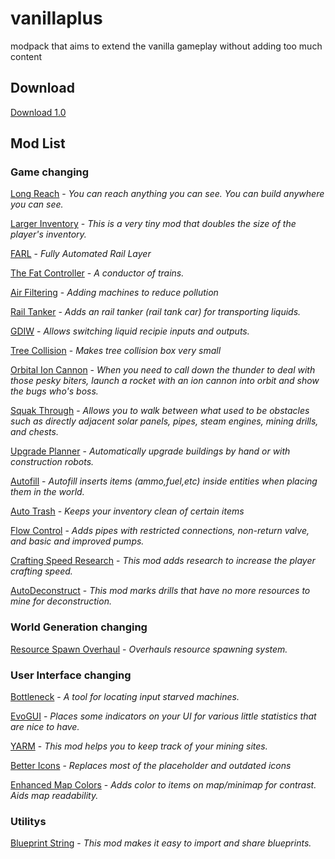 # vanillaplus
modpack that aims to extend the vanilla gameplay without adding too much content

## Download
[Download 1.0](https://github.com/iMontouch/vanillaplus/raw/master/versions/vanillaplus_1.0.zip)

## Mod List
### Game changing
[Long Reach](https://mods.factorio.com/mods/jamesaguilar/long-reach) - *You can reach anything you can see. You can build anywhere you can see.*

[Larger Inventory](https://mods.factorio.com/mods/Rseding91/Larger%20Inventory) - *This is a very tiny mod that doubles the size of the player's inventory.*

[FARL](https://mods.factorio.com/mods/Choumiko/FARL) - *Fully Automated Rail Layer*

[The Fat Controller](https://mods.factorio.com/mods/Choumiko/TheFatController) - *A conductor of trains.*

[Air Filtering](https://mods.factorio.com/mods/Schorty/air-filtering) - *Adding machines to reduce pollution*

[Rail Tanker](https://mods.factorio.com/mods/Choumiko/RailTanker) - *Adds an rail tanker (rail tank car) for transporting liquids.*

[GDIW](https://mods.factorio.com/mods/DaCyclops/GDIW) - *Allows switching liquid recipie inputs and outputs.*

[Tree Collision](https://mods.factorio.com/mods/skomick/tree_collision) - *Makes tree collision box very small*

[Orbital Ion Cannon](https://mods.factorio.com/mods/Supercheese/Orbital%20Ion%20Cannon) - *When you need to call down the thunder to deal with those pesky biters, launch a rocket with an ion cannon into orbit and show the bugs who's boss.*

[Squak Through](https://mods.factorio.com/mods/Supercheese/Squeak%20Through) - *Allows you to walk between what used to be obstacles such as directly adjacent solar panels, pipes, steam engines, mining drills, and chests.*

[Upgrade Planner](https://mods.factorio.com/mods/Klonan/upgrade-planner) - *Automatically upgrade buildings by hand or with construction robots.*

[Autofill](https://mods.factorio.com/mods/Nexela/autofill) - *Autofill inserts items (ammo,fuel,etc) inside entities when placing them in the world.*

[Auto Trash](https://mods.factorio.com/mods/Choumiko/AutoTrash) - *Keeps your inventory clean of certain items*

[Flow Control](https://mods.factorio.com/mods/GotLag/Flow%20Control) - *Adds pipes with restricted connections, non-return valve, and basic and improved pumps.*

[Crafting Speed Research](https://mods.factorio.com/mods/Klonan/Crafting_Speed_Research) - *This mod adds research to increase the player crafting speed.*

[AutoDeconstruct](https://mods.factorio.com/mods/mindmix/AutoDeconstruct) - *This mod marks drills that have no more resources to mine for deconstruction.*

### World Generation changing

[Resource Spawn Overhaul](https://mods.factorio.com/mods/orzelek/rso-mod) - *Overhauls resource spawning system.*

### User Interface changing

[Bottleneck](https://mods.factorio.com/mods/trold/Bottleneck) - *A tool for locating input starved machines.*

[EvoGUI](https://mods.factorio.com/mods/Narc/EvoGUI) - *Places some indicators on your UI for various little statistics that are nice to have.*

[YARM](https://mods.factorio.com/mods/Narc/YARM) - *This mod helps you to keep track of your mining sites.*

[Better Icons](https://mods.factorio.com/mods/Meppi/BetterIcons) - *Replaces most of the placeholder and outdated icons*

[Enhanced Map Colors](https://mods.factorio.com/mods/osldgoth/Enhanced_Map_Colors) - *Adds color to items on map/minimap for contrast. Aids map readability.*

### Utilitys

[Blueprint String](https://mods.factorio.com/mods/DaveMcW/blueprint-string) - *This mod makes it easy to import and share blueprints.*
